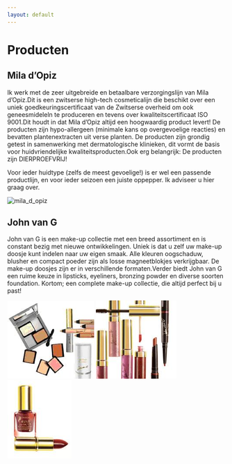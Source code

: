 ```yaml
---
layout: default
---
```


# Producten

## Mila d’Opiz

Ik werk met de zeer uitgebreide en betaalbare verzorgingslijn van Mila d’Opiz.Dit is een zwitserse high-tech cosmeticalijn die beschikt over een uniek goedkeuringscertificaat van de Zwitserse overheid om ook geneesmideleln te produceren en tevens over kwaliteitscertificaat ISO 9001.Dit houdt in dat Mila d’Opiz altijd een hoogwaardig product levert!  De producten zijn hypo-allergeen (minimale kans op overgevoelige reacties) en bevatten plantenextracten uit verse planten. De producten zijn grondig getest in samenwerking met dermatologische klinieken, dit vormt de basis voor huidvriendelijke kwaliteitsproducten.Ook erg belangrijk: De producten zijn DIERPROEFVRIJ!

Voor ieder huidtype (zelfs de meest gevoelige!) is er wel een passende productlijn, en voor ieder seizoen een juiste oppepper. Ik adviseer u hier graag over.  

![mila_d_opiz](/images/gallery/Mila-d’Opiz.jpg "mila_d_opiz")

## John van G

John van G is een make-up collectie met een breed assortiment en is constant bezig met nieuwe ontwikkelingen. Uniek is dat u zelf uw make-up doosje kunt indelen naar uw eigen smaak. Alle kleuren oogschaduw, blusher en compact poeder zijn als losse magneetblokjes verkrijgbaar. De make-up doosjes zijn er in verschillende formaten.Verder biedt John van G een ruime keuze in lipsticks, eyeliners, bronzing powder en diverse soorten foundation. Kortom; een complete make-up collectie, die altijd perfect bij u past!

![john_van_g_poeder](/images/gallery/john_van_g_poeder.jpeg "john_van_g_poeder")
![john_van_g_gloss](/images/gallery/john_van_g_gloss.jpeg "john_van_g_gloss")
![john_van_g_lippenstift](/images/gallery/john_van_g_lippenstift.jpeg "john_van_g_lippenstift")
